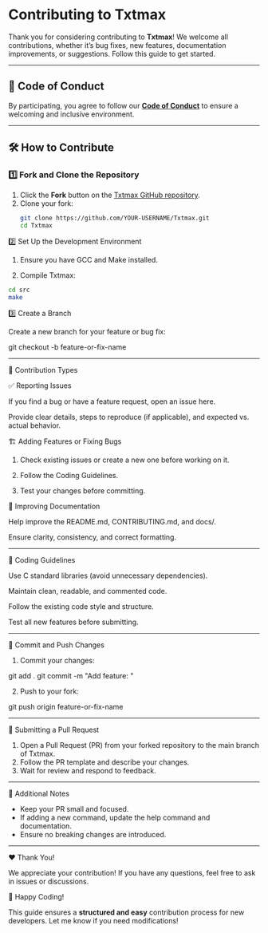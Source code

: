 # Contributing to Txtmax

Thank you for considering contributing to **Txtmax**! We welcome all contributions, whether it’s bug fixes, new features, documentation improvements, or suggestions. Follow this guide to get started.

---

## 📜 Code of Conduct

By participating, you agree to follow our **[Code of Conduct](CODE_OF_CONDUCT.md)** to ensure a welcoming and inclusive environment.

---

## 🛠 How to Contribute

### 1️⃣ Fork and Clone the Repository
1. Click the **Fork** button on the [Txtmax GitHub repository](https://github.com/Calestial2/Txtmax).
2. Clone your fork:
   ```bash
   git clone https://github.com/YOUR-USERNAME/Txtmax.git
   cd Txtmax

2️⃣ Set Up the Development Environment

1. Ensure you have GCC and Make installed.


2. Compile Txtmax:

```bash
cd src
make
```

3️⃣ Create a Branch

Create a new branch for your feature or bug fix:

git checkout -b feature-or-fix-name


---

📝 Contribution Types

✅ Reporting Issues

If you find a bug or have a feature request, open an issue here.

Provide clear details, steps to reproduce (if applicable), and expected vs. actual behavior.


🏗️ Adding Features or Fixing Bugs

1. Check existing issues or create a new one before working on it.


2. Follow the Coding Guidelines.


3. Test your changes before committing.



📖 Improving Documentation

Help improve the README.md, CONTRIBUTING.md, and docs/.

Ensure clarity, consistency, and correct formatting.



---

📌 Coding Guidelines

Use C standard libraries (avoid unnecessary dependencies).

Maintain clean, readable, and commented code.

Follow the existing code style and structure.

Test all new features before submitting.



---

🔄 Commit and Push Changes

1. Commit your changes:

git add .
git commit -m "Add feature: <brief description>"


2. Push to your fork:

git push origin feature-or-fix-name




---

📩 Submitting a Pull Request

1. Open a Pull Request (PR) from your forked repository to the main branch of Txtmax.
2. Follow the PR template and describe your changes.
3. Wait for review and respond to feedback.


---

🎯 Additional Notes

- Keep your PR small and focused.
- If adding a new command, update the help command and documentation.
- Ensure no breaking changes are introduced.



---

❤️ Thank You!

We appreciate your contribution! If you have any questions, feel free to ask in issues or discussions.

🚀 Happy Coding!

This guide ensures a **structured and easy** contribution process for new developers. Let me know if you need modifications!
